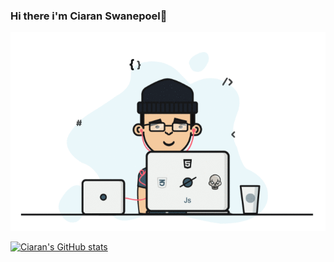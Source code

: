 ### Hi there i'm Ciaran Swanepoel👋

![](https://github.com/Ciaran97/Ciaran97/blob/afc3ef08d649ef05d8d3cd9db5e9504adcb07311/assets/ReadMe.gif)

[![Ciaran's GitHub stats](https://github-readme-stats.vercel.app/api?username=ciaran97)](https://github.com/anuraghazra/github-readme-stats)

<!--
**Ciaran97/Ciaran97** is a ✨ _special_ ✨ repository because its `README.md` (this file) appears on your GitHub profile.

Here are some ideas to get you started:

- 🔭 I’m currently working on ...
- 🌱 I’m currently learning ...
- 👯 I’m looking to collaborate on ...
- 🤔 I’m looking for help with ...
- 💬 Ask me about ...
- 📫 How to reach me: ...
- 😄 Pronouns: ...
- ⚡ Fun fact: ...
-->
